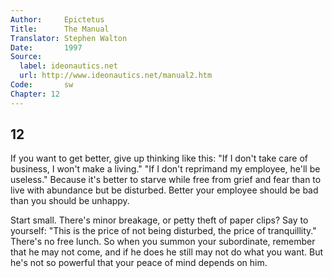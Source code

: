```yaml
---
Author:     Epictetus  
Title:      The Manual  
Translator: Stephen Walton  
Date:       1997  
Source:
  label: ideonautics.net
  url: http://www.ideonautics.net/manual2.htm
Code:       sw  
Chapter: 12
---
```

##  12

If you want to get better, give up thinking like this: "If I don't take care of
business, I won't make a living." "If I don't reprimand my employee, he'll be
useless." Because it's better to starve while free from grief and fear than to
live with abundance but be disturbed. Better your employee should be bad than
you should be unhappy.

Start small. There's minor breakage, or petty theft of paper clips? Say to
yourself: "This is the price of not being disturbed, the price of
tranquillity." There's no free lunch. So when you summon your subordinate,
remember that he may not come, and if he does he still may not do what you
want. But he's not so powerful that your peace of mind depends on him.



